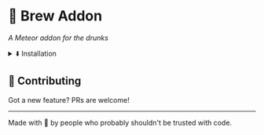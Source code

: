 # 🍺 Brew Addon
_A Meteor addon for the drunks_

<details>
<summary>⬇️ Installation</summary>
<br/>
1. Make sure you have [Meteor Client](https://meteorclient.com) installed.
2. Drop `brew-addon.jar` into your `.minecraft/mods` folder. 
</details>

## 🍻 Contributing

Got a new feature? PRs are welcome!

---

Made with 🍺 by people who probably shouldn't be trusted with code.
